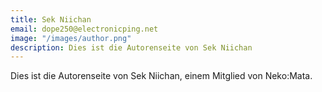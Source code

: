 ```yaml
---
title: Sek Niichan
email: dope250@electronicping.net
image: "/images/author.png"
description: Dies ist die Autorenseite von Sek Niichan
---
```


Dies ist die Autorenseite von Sek Niichan, einem Mitglied von Neko:Mata.
